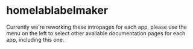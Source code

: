 # homelablabelmaker

Currently we're reworking these intropages for each app, please use the menu on the left to select other available documentation pages for each app, including this one.

